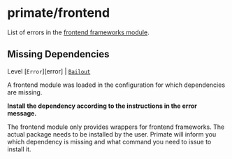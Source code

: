 # primate/frontend

List of errors in the [frontend frameworks module](/modules/frontend).

## Missing Dependencies

Level [`Error`][error] | [`Bailout`][bailout]

A frontend module was loaded in the configuration for which dependencies are
missing.

**Install the dependency according to the instructions in the error message.**

The frontend module only provides wrappers for frontend frameworks. The actual
package needs to be installed by the user. Primate will inform you which
dependency is missing and what command you need to issue to install it.

[bailout]: /guide/logging#bailout
